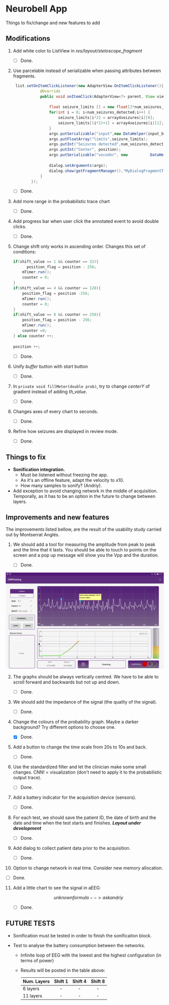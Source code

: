 # Neurobell App

Things to fix/change and new features to add

## Modifications

1. Add white color to ListView in *res/layout/stetoscope_fragment*

   - [ ] Done.

2. Use parcelable instead of serializable when passing attributes between fragments.

   ```java
    list.setOnItemClickListener(new AdapterView.OnItemClickListener(){
               @Override
               public void onItemClick(AdapterView<?> parent, View view, int position, long id) {
   
                   float seizure_limits [] = new float[2*num_seizures_detected];
                   for(int i = 0; i<num_seizures_detected;i++) {
                       seizure_limits[i*2] = array4seizures[i][0];
                       seizure_limits[(i*2)+1] = array4seizures[i][1];
                   }
                   args.putSerializable("input",new DataHelper(input_buffer));
                   args.putFloatArray("limits",seizure_limits);
                   args.putInt("Seizures detected",num_seizures_detected);
                   args.putInt("Center", position);
                   args.putSerializable("vocoder", new 			DataHelper(vocoder.getVocoderSamples()));
                   
                   dialog.setArguments(args);
                   dialog.show(getFragmentManager(),"MyDialogFragmentTag");
               }
           });
   ```

   - [ ] Done.

3. Add more range in the probabilistic trace chart

   - [ ] Done.

4. Add progress bar when user click the annotated event to avoid double clicks.

   - [ ] Done.

5. Change shift only works in ascending order. Changes this set of conditions:

   ```java
   if(shift_value == 1 && counter == 32){
         position_flag = position - 256;
       mTimer.run();
       counter = 0;
   }
   if(shift_value == 4 && counter == 128){
       position_flag = position -256;
       mTimer.run();
       counter = 0;
   }
   if(shift_value == 8 && counter == 256){
       position_flag = position - 256;
       mTimer.run();
       counter =0;
   } else counter ++;
   
   position ++;
   ```

   - [ ] Done.

6. Unify *buffer* button with *start* button

   - [ ] Done.

7. In `private void fillMeter(double prob)`, try to change *centerY* of gradient instead of adding *th_value*. 

   - [ ] Done.

8. Changes axes of every chart to seconds.

   - [ ] Done.

9. Refine how seizures are displayed in review mode.

   - [ ] Done.

## Things to fix

- **Sonification integration.**
  - Must be listened without freezing the app. 
  - As it's an offline feature, adapt the velocity to x10.
  - How many samples to sonify? (Andriy).
- Add exception to avoid changing network in the middle of acquisition. Temporally, as it has to be an option in the future to change between layers.

## Improvements and new features

The improvements listed bellow, are the result of the usability study carried out by Montserrat Anglés.

1. We should add a tool for measuring the amplitude from peak to peak and the time that it lasts. You should be able to touch to points on the screen and a pop up message will show you the Vpp and the duration.

   - [ ] Done.

<img src="/docs/apprat.png" alt=""/>

2. The graphs should be always vertically centred. We have to be able to scroll forward and backwards but not up and down.

   - [ ] Done.

3. We should add the impedance of the signal (the quality of the signal).

   - [ ] Done.

4. Change the colours of the probability graph. Maybe a darker background? Try different options to choose one.

   - [x] Done.

5. Add a button to change the time scale from 20s to 10s and back.

   - [ ] Done.

6. Use the standardized filter and let the clinician make some small changes. CNN! = visualization (don't need to apply it to the probabilistic output trace).

   - [ ] Done.

7. Add a battery indicator for the acquisition device (sensors).

   - [ ] Done.

8. For each test, we should save the patient ID, the date of birth and the date and time when the test starts and finishes. ***Layout under development***

   - [ ] Done.

9. Add dialog to collect patient data prior to the acquisition.

   - [ ] Done.

10. Option to change network in real time. Consider new memory allocation.

   - [ ] Done.

11. Add a little chart to see the signal in aEEG:


    $$
    unknown formula --> ask andriy
    $$

    - [ ] Done.



## FUTURE TESTS

- Sonification must be tested in order to finish the sonificaiton block.

- Test to analyse the battery consumption between the networks.

  - Infinite loop of EEG with the lowest and the highest configuration (in terms of power)

  - Results will be posted in the table above:

    | Num. Layers | Shift 1 | Shift 4 | Shift 8 |
    | :---------- | :-----: | :-----: | :-----: |
    | 6 layers    |    -    |    -    |    -    |
    | 11 layers   |    -    |    -    |    -    |
